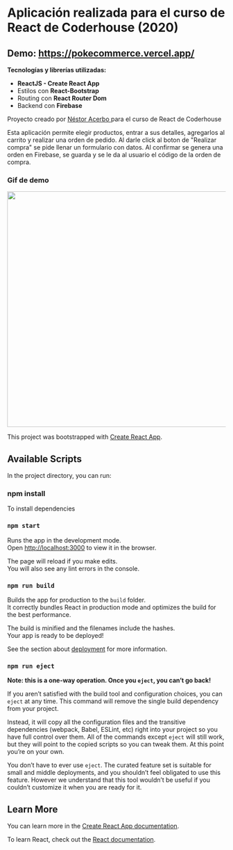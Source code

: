 # Aplicación realizada para el curso de React de Coderhouse (2020)

## Demo: https://pokecommerce.vercel.app/

**Tecnologías y librerías utilizadas:**

- **ReactJS - Create React App**
- Estilos con **React-Bootstrap**
- Routing con **React Router Dom**
- Backend con **Firebase**

<p> Proyecto creado por <a href="https://nestoracerbo.carrd.co/" target="_blank" rel="noopener noreferrer" crossorigin>
            Néstor Acerbo
          </a> para el curso de React de Coderhouse
        </p>

Esta aplicación permite elegir productos, entrar a sus detalles, agregarlos al carrito y realizar una orden de pedido.
Al darle click al boton de "Realizar compra" se pide llenar un formulario con datos.
Al confirmar se genera una orden en Firebase, se guarda y se le da al usuario el código de la orden de compra.

### Gif de demo

<img src=".\src\assets\pruebacoder.gif" width="840" height="542" />

This project was bootstrapped with [Create React App](https://github.com/facebook/create-react-app).

## Available Scripts

In the project directory, you can run:

### npm install

To install dependencies

### `npm start`

Runs the app in the development mode.<br />
Open [http://localhost:3000](http://localhost:3000) to view it in the browser.

The page will reload if you make edits.<br />
You will also see any lint errors in the console.

### `npm run build`

Builds the app for production to the `build` folder.<br />
It correctly bundles React in production mode and optimizes the build for the best performance.

The build is minified and the filenames include the hashes.<br />
Your app is ready to be deployed!

See the section about [deployment](https://facebook.github.io/create-react-app/docs/deployment) for more information.

### `npm run eject`

**Note: this is a one-way operation. Once you `eject`, you can’t go back!**

If you aren’t satisfied with the build tool and configuration choices, you can `eject` at any time. This command will remove the single build dependency from your project.

Instead, it will copy all the configuration files and the transitive dependencies (webpack, Babel, ESLint, etc) right into your project so you have full control over them. All of the commands except `eject` will still work, but they will point to the copied scripts so you can tweak them. At this point you’re on your own.

You don’t have to ever use `eject`. The curated feature set is suitable for small and middle deployments, and you shouldn’t feel obligated to use this feature. However we understand that this tool wouldn’t be useful if you couldn’t customize it when you are ready for it.

## Learn More

You can learn more in the [Create React App documentation](https://facebook.github.io/create-react-app/docs/getting-started).

To learn React, check out the [React documentation](https://reactjs.org/).
